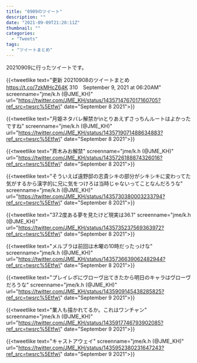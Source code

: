 ```yaml
---
title: "0909のツイート"
description: ""
date: "2021-09-09T21:20:11Z"
thumbnail: ""
categories:
  - "Tweets"
tags:
  - "ツイートまとめ"
---
```

20210909に行ったツイートです。
<!--more-->
{{<tweetlike text=\"更新 20210908のツイートまとめ https://t.co/7zkMHcZ64K 310　September 9, 2021 at 06:20AM\" screenname=\"jme/k.h (@JME_KH)\" url=\"https://twitter.com/JME_KH/status/1435714767017160705?ref_src=twsrc%5Etfw\" date=\"September 8 2021\">}}

{{<tweetlike text=\"月姫ネタバレ解禁か\nとりあえずさっちんルートはよかったですね\" screenname=\"jme/k.h (@JME_KH)\" url=\"https://twitter.com/JME_KH/status/1435719071488634883?ref_src=twsrc%5Etfw\" date=\"September 8 2021\">}}

{{<tweetlike text=\"斉木みお解禁\" screenname=\"jme/k.h (@JME_KH)\" url=\"https://twitter.com/JME_KH/status/1435726188874326016?ref_src=twsrc%5Etfw\" date=\"September 8 2021\">}}

{{<tweetlike text=\"そういえば遠野邸の志貴シキの部分がシキシキに変わってた気がするから漢字的に兄に気をつけろは当時じゃないってことなんだろうな\" screenname=\"jme/k.h (@JME_KH)\" url=\"https://twitter.com/JME_KH/status/1435730380003233794?ref_src=twsrc%5Etfw\" date=\"September 8 2021\">}}

{{<tweetlike text=\"37.2度ある夢を見たけど現実は36.1\" screenname=\"jme/k.h (@JME_KH)\" url=\"https://twitter.com/JME_KH/status/1435735237569363972?ref_src=twsrc%5Etfw\" date=\"September 8 2021\">}}

{{<tweetlike text=\"メルブラは前回は木曜の10時だったっけな\" screenname=\"jme/k.h (@JME_KH)\" url=\"https://twitter.com/JME_KH/status/1435736639062482944?ref_src=twsrc%5Etfw\" date=\"September 8 2021\">}}

{{<tweetlike text=\"プレイレポにヴローヴ出てきたから明日のキャラはヴローヴだろうな\" screenname=\"jme/k.h (@JME_KH)\" url=\"https://twitter.com/JME_KH/status/1435909145438285825?ref_src=twsrc%5Etfw\" date=\"September 9 2021\">}}

{{<tweetlike text=\"業人も描かれてるか。これはワンチャン\" screenname=\"jme/k.h (@JME_KH)\" url=\"https://twitter.com/JME_KH/status/1435917746793902085?ref_src=twsrc%5Etfw\" date=\"September 9 2021\">}}

{{<tweetlike text=\"キャストアウェイ\" screenname=\"jme/k.h (@JME_KH)\" url=\"https://twitter.com/JME_KH/status/1435952380231647243?ref_src=twsrc%5Etfw\" date=\"September 9 2021\">}}

